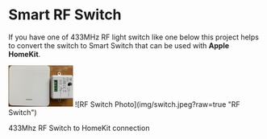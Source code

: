 # Smart RF Switch
 If you have one of 433MHz RF light switch like one below this project helps to convert the switch to Smart Switch that can be used with **Apple HomeKit**.

 <img src="img/switch.jpeg" width="128"/>
 ![RF Switch Photo](img/switch.jpeg?raw=true "RF Switch")
 
 433Mhz RF Switch to HomeKit connection
